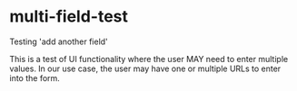 # multi-field-test
Testing 'add another field'

This is a test of UI functionality where the user MAY need to enter multiple values. In our use case, the user may have one or multiple URLs to enter into the form. 
